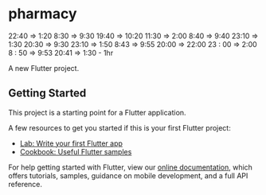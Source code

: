 # pharmacy
22:40 => 1:20
8:30 => 9:30
19:40 => 10:20
11:30 => 2:00
8:40 => 9:40
23:10 => 1:30
20:30 => 9:30
23:10 => 1:50
8:43 => 9:55
20:00 => 22:00
23 : 00 => 2:00
8 : 50 => 9:53
20:41 => 1:30 - 1hr


A new Flutter project.

## Getting Started

This project is a starting point for a Flutter application.

A few resources to get you started if this is your first Flutter project:

- [Lab: Write your first Flutter app](https://flutter.dev/docs/get-started/codelab)
- [Cookbook: Useful Flutter samples](https://flutter.dev/docs/cookbook)

For help getting started with Flutter, view our
[online documentation](https://flutter.dev/docs), which offers tutorials,
samples, guidance on mobile development, and a full API reference.
